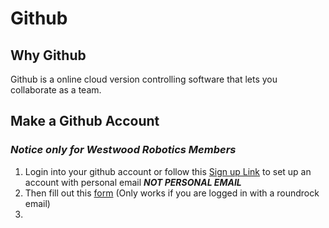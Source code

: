 # Github

## Why Github
Github is a online cloud version controlling software that lets you collaborate as a team.

## Make a Github Account

### ***Notice only for Westwood Robotics Members***
1. Login into your github account or follow this [Sign up Link](https://github.com/signup) to set up an account with personal email ***NOT PERSONAL EMAIL***
2. Then fill out this [form](https://forms.gle/suwh3sPg8qEHCRez5) (Only works if you are logged in with a roundrock email)
3. 



